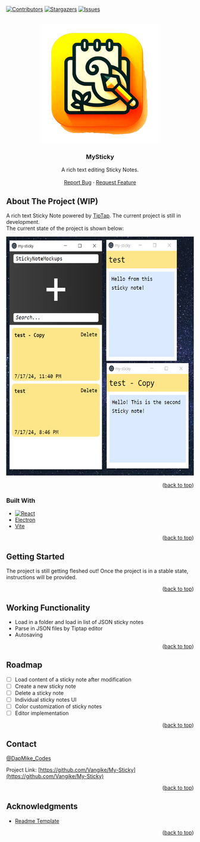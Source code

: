 <a id="readme-top"></a>


<!-- PROJECT SHIELDS -->
<!--
*** I'm using markdown "reference style" links for readability.
*** Reference links are enclosed in brackets [ ] instead of parentheses ( ).
*** See the bottom of this document for the declaration of the reference variables
*** for contributors-url, forks-url, etc. This is an optional, concise syntax you may use.
*** https://www.markdownguide.org/basic-syntax/#reference-style-links
-->
[![Contributors][contributors-shield]][contributors-url]
[![Stargazers][stars-shield]][stars-url]
[![Issues][issues-shield]][issues-url]

<!-- PROJECT LOGO -->
<br />
<div align="center">
  <a href="https://github.com/Vangike/My-Sticky">
    <img src="MySticky.png" alt="Logo" width="320" height="320">
  </a>

<h3 align="center">MySticky</h3>

  <p align="center">
    A rich text editing Sticky Notes.
    <br />
    <br />
    <a href="https://github.com/Vangike/My-Sticky/issues/new?labels=bug&template=bug-report---.md">Report Bug</a>
    ·
    <a href="https://github.com/Vangike/My-Sticky/issues/new?labels=enhancement&template=feature-request---.md">Request Feature</a>
  </p>
</div>

<!-- ABOUT THE PROJECT -->
## About The Project (WIP)

A rich text Sticky Note powered by [TipTap](https://tiptap.dev/). The current project is still in development.  
The current state of the project is shown below:

<img src="StickyNote.PNG" alt="Logo" width="640" height="640">

<p align="right">(<a href="#readme-top">back to top</a>)</p>

### Built With

* [![React][React.js]][React-url]
* [Electron](https://www.electronjs.org/)
* [Vite](https://vitejs.dev/guide/)

<p align="right">(<a href="#readme-top">back to top</a>)</p>

<!-- GETTING STARTED -->
## Getting Started

The project is still getting fleshed out! Once the project is in a stable state, instructions will be 
provided.

<p align="right">(<a href="#readme-top">back to top</a>)</p>

<!-- IMPLEMENTED -->
## Working Functionality

- Load in a folder and load in list of JSON sticky notes
- Parse in JSON files by Tiptap editor
- Autosaving 

<p align="right">(<a href="#readme-top">back to top</a>)</p>

<!-- ROADMAP -->
## Roadmap

- [ ] Load content of a sticky note after modification
- [ ] Create a new sticky note
- [ ] Delete a sticky note
- [ ] Individual sticky notes UI
- [ ] Color customization of sticky notes
- [ ] Editor implementation

<p align="right">(<a href="#readme-top">back to top</a>)</p>

<!-- CONTACT -->
## Contact

[@DapMike_Codes](https://twitter.com/DapMike_Codes)

Project Link: [https://github.com/Vangike/My-Sticky](https://github.com/Vangike/My-Sticky)

<p align="right">(<a href="#readme-top">back to top</a>)</p>

<!-- ACKNOWLEDGMENTS -->
## Acknowledgments

* [Readme Template](https://github.com/othneildrew/Best-README-Template)

<p align="right">(<a href="#readme-top">back to top</a>)</p>



<!-- MARKDOWN LINKS & IMAGES -->
<!-- https://www.markdownguide.org/basic-syntax/#reference-style-links -->
[contributors-shield]: https://img.shields.io/github/contributors/Vangike/My-Sticky.svg?style=for-the-badge
[contributors-url]: https://github.com/Vangike/My-Sticky/graphs/contributors
[forks-shield]: https://img.shields.io/github/forks/Vangike/My-Sticky.svg?style=for-the-badge
[forks-url]: https://github.com/Vangike/My-Sticky/network/members
[stars-shield]: https://img.shields.io/github/stars/Vangike/My-Sticky.svg?style=for-the-badge
[stars-url]: https://github.com/Vangike/My-Sticky/stargazers
[issues-shield]: https://img.shields.io/github/issues/Vangike/My-Sticky.svg?style=for-the-badge
[issues-url]: https://github.com/Vangike/My-Sticky/issues
[license-shield]: https://img.shields.io/github/license/Vangike/My-Sticky.svg?style=for-the-badge
[license-url]: https://github.com/Vangike/My-Sticky/blob/master/LICENSE.txt
[linkedin-shield]: https://img.shields.io/badge/-LinkedIn-black.svg?style=for-the-badge&logo=linkedin&colorB=555
[linkedin-url]: https://linkedin.com/in/linkedin_username
[product-screenshot]: images/screenshot.png
[Next.js]: https://img.shields.io/badge/next.js-000000?style=for-the-badge&logo=nextdotjs&logoColor=white
[Next-url]: https://nextjs.org/
[React.js]: https://img.shields.io/badge/React-20232A?style=for-the-badge&logo=react&logoColor=61DAFB
[React-url]: https://reactjs.org/
[Vue.js]: https://img.shields.io/badge/Vue.js-35495E?style=for-the-badge&logo=vuedotjs&logoColor=4FC08D
[Vue-url]: https://vuejs.org/
[Angular.io]: https://img.shields.io/badge/Angular-DD0031?style=for-the-badge&logo=angular&logoColor=white
[Angular-url]: https://angular.io/
[Svelte.dev]: https://img.shields.io/badge/Svelte-4A4A55?style=for-the-badge&logo=svelte&logoColor=FF3E00
[Svelte-url]: https://svelte.dev/
[Laravel.com]: https://img.shields.io/badge/Laravel-FF2D20?style=for-the-badge&logo=laravel&logoColor=white
[Laravel-url]: https://laravel.com
[Bootstrap.com]: https://img.shields.io/badge/Bootstrap-563D7C?style=for-the-badge&logo=bootstrap&logoColor=white
[Bootstrap-url]: https://getbootstrap.com
[JQuery.com]: https://img.shields.io/badge/jQuery-0769AD?style=for-the-badge&logo=jquery&logoColor=white
[JQuery-url]: https://jquery.com 